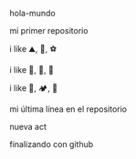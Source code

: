 hola-mundo

mi primer repositorio

i like ⛰️, 🍔, ⚽

i like 🎵, 🎸, 🍺

i like 🍕, 🏕️, 🌊

mi última línea en el repositorio

nueva act

finalizando con github
